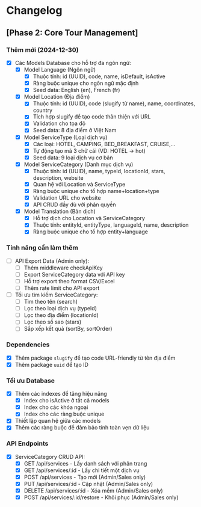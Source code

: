 # Changelog

## [Phase 2: Core Tour Management]

### Thêm mới (2024-12-30)
- [x] Các Models Database cho hỗ trợ đa ngôn ngữ:
  - [x] Model Language (Ngôn ngữ)
    - [x] Thuộc tính: id (UUID), code, name, isDefault, isActive
    - [x] Ràng buộc unique cho ngôn ngữ mặc định
    - [x] Seed data: English (en), French (fr)
  
  - [x] Model Location (Địa điểm)
    - [x] Thuộc tính: id (UUID), code (slugify từ name), name, coordinates, country
    - [x] Tích hợp slugify để tạo code thân thiện với URL
    - [x] Validation cho tọa độ
    - [x] Seed data: 8 địa điểm ở Việt Nam
  
  - [x] Model ServiceType (Loại dịch vụ)
    - [x] Các loại: HOTEL, CAMPING, BED_BREAKFAST, CRUISE,...
    - [x] Tự động tạo mã 3 chữ cái (VD: HOTEL -> hot)
    - [x] Seed data: 9 loại dịch vụ cơ bản
  
  - [x] Model ServiceCategory (Danh mục dịch vụ)
    - [x] Thuộc tính: id (UUID), name, typeId, locationId, stars, description, website
    - [x] Quan hệ với Location và ServiceType
    - [x] Ràng buộc unique cho tổ hợp name+location+type
    - [x] Validation URL cho website
    - [x] API CRUD đầy đủ với phân quyền
  
  - [x] Model Translation (Bản dịch)
    - [x] Hỗ trợ dịch cho Location và ServiceCategory
    - [x] Thuộc tính: entityId, entityType, languageId, name, description
    - [x] Ràng buộc unique cho tổ hợp entity+language

### Tính năng cần làm thêm
- [ ] API Export Data (Admin only):
  - [ ] Thêm middleware checkApiKey
  - [ ] Export ServiceCategory data với API key
  - [ ] Hỗ trợ export theo format CSV/Excel
  - [ ] Thêm rate limit cho API export

- [ ] Tối ưu tìm kiếm ServiceCategory:
  - [ ] Tìm theo tên (search)
  - [ ] Lọc theo loại dịch vụ (typeId)
  - [ ] Lọc theo địa điểm (locationId)
  - [ ] Lọc theo số sao (stars)
  - [ ] Sắp xếp kết quả (sortBy, sortOrder)

### Dependencies
- [x] Thêm package `slugify` để tạo code URL-friendly từ tên địa điểm
- [x] Thêm package `uuid` để tạo ID

### Tối ưu Database
- [x] Thêm các indexes để tăng hiệu năng
  - [x] Index cho isActive ở tất cả models
  - [x] Index cho các khóa ngoại
  - [x] Index cho các ràng buộc unique
- [x] Thiết lập quan hệ giữa các models
- [x] Thêm các ràng buộc để đảm bảo tính toàn vẹn dữ liệu

### API Endpoints
- [x] ServiceCategory CRUD API:
  - [x] GET /api/services - Lấy danh sách với phân trang
  - [x] GET /api/services/:id - Lấy chi tiết một dịch vụ
  - [x] POST /api/services - Tạo mới (Admin/Sales only)
  - [x] PUT /api/services/:id - Cập nhật (Admin/Sales only)
  - [x] DELETE /api/services/:id - Xóa mềm (Admin/Sales only)
  - [x] POST /api/services/:id/restore - Khôi phục (Admin/Sales only)
